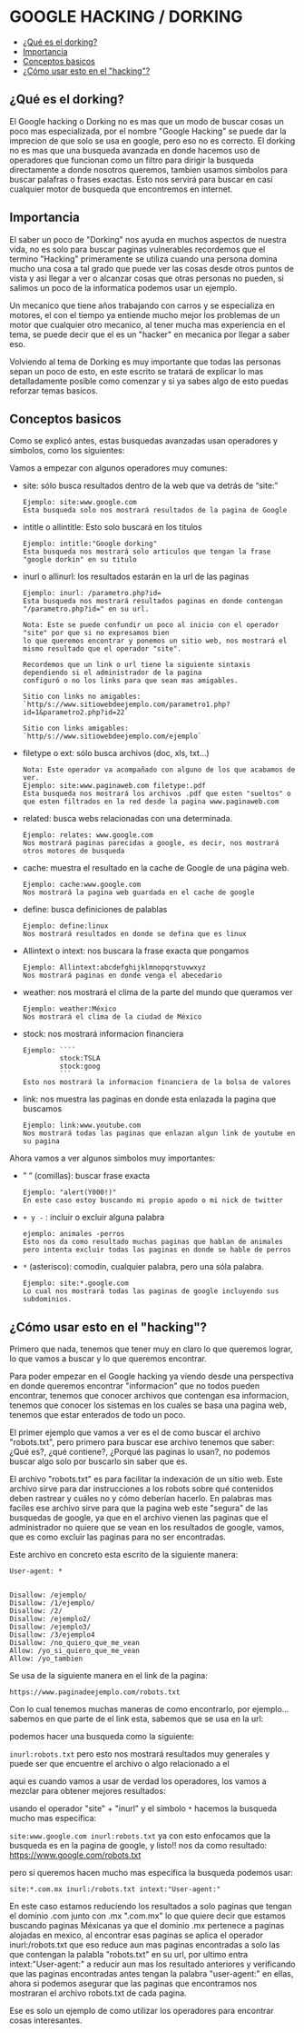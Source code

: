 # GOOGLE HACKING / DORKING 

* [¿Qué es el dorking?](#¿Qué-es-el-dorking?)
* [Importancia](#Importancia)
* [Conceptos basicos](#Conceptos-basicos)
* [¿Cómo usar esto en el "hacking"?](#¿Cómo-usar-esto-en-el-"hacking"?)


## ¿Qué es el dorking?

El Google hacking o Dorking no es mas que un modo de buscar cosas un poco mas especializada,
por el nombre "Google Hacking" se puede dar la imprecion de que solo se usa en google, pero eso no es correcto.
El dorking no es mas que una busqueda avanzada en donde hacemos uso de operadores que funcionan como un filtro
para dirigir la busqueda directamente a donde nosotros queremos, tambien usamos simbolos para buscar palafras o frases exactas.
Esto nos servirá para buscar en casi cualquier motor de busqueda que encontremos en internet.

## Importancia

El saber un poco de "Dorking" nos ayuda en muchos aspectos de nuestra vida, no es solo para buscar paginas vulnerables
recordemos que el termino "Hacking" primeramente se utiliza cuando una persona domina mucho una cosa a tal grado
que puede ver las cosas desde otros puntos de vista y asi llegar a ver o alcanzar cosas que otras personas no pueden,
si salimos un poco de la informatica podemos usar un ejemplo.

Un mecanico que tiene años trabajando con carros y se especializa en motores, el con el tiempo ya entiende 
mucho mejor los problemas de un motor que cualquier otro mecanico, al tener mucha mas experiencia en el tema,
se puede decir que el es un "hacker" en mecanica por llegar a saber eso.

Volviendo al tema de Dorking es muy importante que todas las personas sepan un poco de esto, en este escrito se tratará de 
explicar lo mas detalladamente posible como comenzar y si ya sabes algo de esto puedas reforzar temas basicos.

## Conceptos basicos

Como se explicó antes, estas busquedas avanzadas usan operadores y simbolos, como los siguientes: 

Vamos a empezar con algunos operadores muy comunes:



* site: sólo busca resultados dentro de la web que va detrás de “site:”

      Ejemplo: site:www.google.com 
      Esta busqueda solo nos mostrará resultados de la pagina de Google 
      
* intitle o allintitle: Esto solo buscará en los titulos 
      
      Ejemplo: intitle:"Google dorking"
      Esta busqueda nos mostrará solo articulos que tengan la frase "google dorkin" en su titulo
      
* inurl o allinurl: los resultados estarán en la url de las paginas 

      Ejemplo: inurl: /parametro.php?id=
      Esta busqueda nos mostrará resultados paginas en donde contengan "/parametro.php?id=" en su url.
      
      Nota: Este se puede confundir un poco al inicio con el operador "site" por que si no expresamos bien
      lo que queremos encontrar y ponemos un sitio web, nos mostrará el mismo resultado que el operador "site".
      
      Recordemos que un link o url tiene la siguiente sintaxis dependiendo si el administrador de la pagina
      configuró o no los links para que sean mas amigables.
      
      Sitio con links no amigables:
      `http/s://www.sitiowebdeejemplo.com/parametro1.php?id=1&parametro2.php?id=22`
      
      Sitio con links amigables:
      `http/s://www.sitiowebdeejemplo.com/ejemplo`
      
* filetype o ext: sólo busca archivos (doc, xls, txt…) 
        
      Nota: Este operador va acompañado con alguno de los que acabamos de ver.
      Ejemplo: site:www.paginaweb.com filetype:.pdf
      Esta busqueda nos mostrará los archivos .pdf que esten "sueltos" o que esten filtrados en la red desde la pagina www.paginaweb.com 
      
* related: busca webs relacionadas con una determinada.
        
      Ejemplo: relates: www.google.com 
      Nos mostrará paginas parecidas a google, es decir, nos mostrará otros motores de busqueda
      
* cache: muestra el resultado en la cache de Google de una página web.
      
      Ejemplo: cache:www.google.com
      Nos mostrará la pagina web guardada en el cache de google
      
* define: busca definiciones de palablas

      Ejemplo: define:linux
      Nos mostrará resultados en donde se defina que es linux
      
* Allintext o intext: nos buscara la frase exacta que pongamos

      Ejemplo: Allintext:abcdefghijklmnopqrstuvwxyz
      Nos mostrará paginas en donde venga el abecedario 
     
* weather: nos mostrará el clima de la parte del mundo que queramos ver 

      Ejemplo: weather:México
      Nos mostrará el clima de la ciudad de México 
      
* stock: nos mostrará informacion financiera 

      Ejemplo: ````
               stock:TSLA
               stock:goog
               ```
      Esto nos mostrará la informacion financiera de la bolsa de valores 
      
* link: nos muestra las paginas en donde esta enlazada la pagina que buscamos 

      Ejemplo: link:www.youtube.com
      Nos mostrará todas las paginas que enlazan algun link de youtube en su pagina 
      
Ahora vamos a ver algunos simbolos muy importantes:

* ” ” (comillas): buscar frase exacta
       
      Ejemplo: "alert(Y000!)"
      En este caso estoy buscando mi propio apodo o mi nick de twitter 
      
* `+ y -` : incluir o excluir alguna palabra

      ejemplo: animales -perros
      Esto nos da como resultado muchas paginas que hablan de animales pero intenta excluir todas las paginas en donde se hable de perros
      
* `*` (asterisco): comodín, cualquier palabra, pero una sóla palabra.
      
      Ejemplo: site:*.google.com
      Lo cual nos mostrará todas las paginas de google incluyendo sus subdominios.
      
      
## ¿Cómo usar esto en el "hacking"?      

Primero que nada, tenemos que tener muy en claro lo que queremos lograr, lo que vamos a buscar y lo que queremos encontrar.

Para poder empezar en el Google hacking ya viendo desde una perspectiva en donde queremos encontrar "informacion" que no todos pueden encontrar, tenemos que conocer
archivos que contengan esa informacion, tenemos que conocer los sistemas en los cuales se basa una pagina web, tenemos que estar enterados de todo un poco. 

El primer ejemplo que vamos a ver es el de como buscar el archivo "robots.txt", pero primero para buscar ese archivo tenemos que saber: ¿Qué es?, ¿qué contiene?,
¿Porqué las paginas lo usan?, no podemos buscar algo solo por buscarlo sin saber que es.

El archivo "robots.txt" es para facilitar la indexación de un sitio web.  Este archivo sirve para dar instrucciones a los robots sobre qué contenidos deben rastrear y cuáles no y cómo deberían hacerlo. En palabras mas faciles ese archivo sirve para que la pagina web este "segura" de las busquedas de google, ya que en el archivo vienen las paginas que el administrador no quiere que se vean en los resultados de google, vamos, que es como excluir las paginas para no ser encontradas.

Este archivo en concreto esta escrito de la siguiente manera: 

```
User-agent: *


Disallow: /ejemplo/
Disallow: /1/ejemplo/
Disallow: /2/
Disallow: /ejemplo2/
Disallow: /ejemplo3/
Disallow: /3/ejemplo4
Disallow: /no_quiero_que_me_vean
Allow: /yo_si_quiero_que_me_vean
Allow: /yo_tambien

```
Se usa de la siguiente manera en el link de la pagina:

`https://www.paginadeejemplo.com/robots.txt`

Con lo cual tenemos muchas maneras de como encontrarlo, por ejemplo... sabemos en que parte de el link esta, sabemos que se usa en la url:

podemos hacer una busqueda como la siguiente:

`inurl:robots.txt` pero esto nos mostrará resultados muy generales y puede ser que encuentre el archivo o algo relacionado a el

aqui es cuando vamos a usar de verdad los operadores, los vamos a mezclar para obtener mejores resultados:

usando el operador "site" + "inurl" y el simbolo `*` hacemos la busqueda mucho mas especifica:

`site:www.google.com inurl:robots.txt` ya con esto enfocamos que la busqueda es en la pagina de google, y listo!! nos da como resultado: https://www.google.com/robots.txt

pero si queremos hacen mucho mas especifica la busqueda podemos usar:

`site:*.com.mx inurl:/robots.txt intext:"User-agent:"`

En este caso estamos reduciendo los resultados a solo paginas que tengan el dominio .com junto con .mx ".com.mx" lo que quiere decir que estamos buscando paginas
Méxicanas ya que el dominio .mx pertenece a paginas alojadas en mexico, al encontrar esas paginas se aplica el operador inurl:/robots.txt que eso reduce aun mas 
paginas encontradas a solo las que contengan la palabla "robots.txt" en su url, por ultimo entra intext:"User-agent:" a reducir aun mas los resultado anteriores 
y verificando que las paginas encontradas antes tengan la palabra "user-agent:" en ellas, ahora si podemos asegurar que las paginas que encontramos nos mostraran el
archivo robots.txt de cada pagina.

Ese es solo un ejemplo de como utilizar los operadores para encontrar cosas interesantes.

